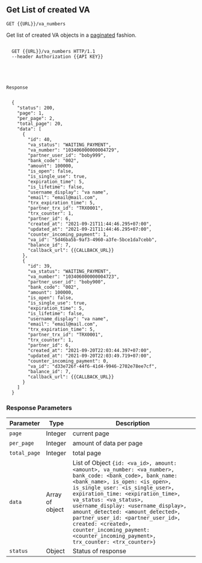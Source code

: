 ## Get List of created VA
<p><api><code>GET {{URL}}/va_numbers</code></api></p>
<p>Get list of created VA objects in a <a href="#pagination">paginated</a> fashion.</p>
<div class="highlight"><pre class="highlight"><code>
  <span class="nf">GET</span> <span class="nn">{{URL}}/va_numbers</span> <span class="kr">HTTP</span><span class="o">/</span><span class="m">1.1</span>
  <span class="s2">--header</span> <span class="nf">Authorization</span> <span class="s2">{{API KEY}}</span> 

  <br>
  <p class="n">Response</p>
  <span class="p">{</span>
    <span class="nt">&#34;status&#34;</span><span class="p">:</span> <span class="mi">200</span><span class="p">,</span>
    <span class="nt">&#34;page&#34;</span><span class="p">:</span> <span class="mi">1</span><span class="p">,</span>
    <span class="nt">&#34;per_page&#34;</span><span class="p">:</span> <span class="mi">2</span><span class="p">,</span>
    <span class="nt">&#34;total_page&#34;</span><span class="p">:</span> <span class="mi">20</span><span class="p">,</span>
    <span class="nt">&#34;data&#34;</span><span class="p">:</span> <span class="p">[</span>
      <span class="p">{</span>
        <span class="nt">&#34;id&#34;</span><span class="p">:</span> <span class="mi">40</span><span class="p">,</span>
        <span class="nt">&#34;va_status&#34;</span><span class="p">:</span> <span class="s2">&#34;WAITING_PAYMENT&#34;</span><span class="p">,</span>
        <span class="nt">&#34;va_number&#34;</span><span class="p">:</span> <span class="s2">&#34;103406000000004729&#34;</span><span class="p">,</span>
        <span class="nt">&#34;partner_user_id&#34;</span><span class="p">:</span> <span class="s2">&#34;boby999&#34;</span><span class="p">,</span>
        <span class="nt">&#34;bank_code&#34;</span><span class="p">:</span> <span class="s2">&#34;002&#34;</span><span class="p">,</span>
        <span class="nt">&#34;amount&#34;</span><span class="p">:</span> <span class="mi">100000</span><span class="p">,</span>
        <span class="nt">&#34;is_open&#34;</span><span class="p">:</span> <span class="kc">false</span><span class="p">,</span>
        <span class="nt">&#34;is_single_use&#34;</span><span class="p">:</span> <span class="kc">true</span><span class="p">,</span>
        <span class="nt">&#34;expiration_time&#34;</span><span class="p">:</span> <span class="mi">5</span><span class="p">,</span>
        <span class="nt">&#34;is_lifetime&#34;</span><span class="p">:</span> <span class="kc">false</span><span class="p">,</span>
        <span class="nt">&#34;username_display&#34;</span><span class="p">:</span> <span class="s2">&#34;va name&#34;</span><span class="p">,</span>
        <span class="nt">&#34;email&#34;</span><span class="p">:</span> <span class="s2">&#34;email@mail.com&#34;</span><span class="p">,</span>
        <span class="nt">&#34;trx_expiration_time&#34;</span><span class="p">:</span> <span class="mi">5</span><span class="p">,</span>
        <span class="nt">&#34;partner_trx_id&#34;</span><span class="p">:</span> <span class="s2">&#34;TRX0001&#34;</span><span class="p">,</span>
        <span class="nt">&#34;trx_counter&#34;</span><span class="p">:</span> <span class="mi">1</span><span class="p">,</span>
        <span class="nt">&#34;partner_id&#34;</span><span class="p">:</span> <span class="mi">6</span><span class="p">,</span>
        <span class="nt">&#34;created_at&#34;</span><span class="p">:</span> <span class="s2">&#34;2021-09-21T11:44:46.295+07:00&#34;</span><span class="p">,</span>
        <span class="nt">&#34;updated_at&#34;</span><span class="p">:</span> <span class="s2">&#34;2021-09-21T11:44:46.295+07:00&#34;</span><span class="p">,</span>
        <span class="nt">&#34;counter_incoming_payment&#34;</span><span class="p">:</span> <span class="kc">1</span><span class="p">,</span>
        <span class="nt">&#34;va_id&#34;</span><span class="p">:</span> <span class="s2">&#34;5d46ba5b-9af3-4960-a3fe-5bce1da7cebb&#34;</span><span class="p">,</span>
        <span class="nt">&#34;balance_id&#34;</span><span class="p">:</span> <span class="mi">7</span><span class="p">,</span>
        <span class="nt">&#34;callback_url&#34;</span><span class="p">:</span> <span class="s2">{{CALLBACK_URL}}</span>
      <span class="p">},</span>
      <span class="p">{</span>
        <span class="nt">&#34;id&#34;</span><span class="p">:</span> <span class="mi">39</span><span class="p">,</span>
        <span class="nt">&#34;va_status&#34;</span><span class="p">:</span> <span class="s2">&#34;WAITING_PAYMENT&#34;</span><span class="p">,</span>
        <span class="nt">&#34;va_number&#34;</span><span class="p">:</span> <span class="s2">&#34;103406000000004723&#34;</span><span class="p">,</span>
        <span class="nt">&#34;partner_user_id&#34;</span><span class="p">:</span> <span class="s2">&#34;boby900&#34;</span><span class="p">,</span>
        <span class="nt">&#34;bank_code&#34;</span><span class="p">:</span> <span class="s2">&#34;002&#34;</span><span class="p">,</span>
        <span class="nt">&#34;amount&#34;</span><span class="p">:</span> <span class="mi">100000</span><span class="p">,</span>
        <span class="nt">&#34;is_open&#34;</span><span class="p">:</span> <span class="kc">false</span><span class="p">,</span>
        <span class="nt">&#34;is_single_use&#34;</span><span class="p">:</span> <span class="kc">true</span><span class="p">,</span>
        <span class="nt">&#34;expiration_time&#34;</span><span class="p">:</span> <span class="mi">5</span><span class="p">,</span>
        <span class="nt">&#34;is_lifetime&#34;</span><span class="p">:</span> <span class="kc">false</span><span class="p">,</span>
        <span class="nt">&#34;username_display&#34;</span><span class="p">:</span> <span class="s2">&#34;va name&#34;</span><span class="p">,</span>
        <span class="nt">&#34;email&#34;</span><span class="p">:</span> <span class="s2">&#34;email@mail.com&#34;</span><span class="p">,</span>
        <span class="nt">&#34;trx_expiration_time&#34;</span><span class="p">:</span> <span class="mi">5</span><span class="p">,</span>
        <span class="nt">&#34;partner_trx_id&#34;</span><span class="p">:</span> <span class="s2">&#34;TRX0001&#34;</span><span class="p">,</span>
        <span class="nt">&#34;trx_counter&#34;</span><span class="p">:</span> <span class="mi">1</span><span class="p">,</span>
        <span class="nt">&#34;partner_id&#34;</span><span class="p">:</span> <span class="mi">6</span><span class="p">,</span>
        <span class="nt">&#34;created_at&#34;</span><span class="p">:</span> <span class="s2">&#34;2021-09-20T22:03:44.397+07:00&#34;</span><span class="p">,</span>
        <span class="nt">&#34;updated_at&#34;</span><span class="p">:</span> <span class="s2">&#34;2021-09-20T22:03:49.719+07:00&#34;</span><span class="p">,</span>
        <span class="nt">&#34;counter_incoming_payment&#34;</span><span class="p">:</span> <span class="mi">0</span><span class="p">,</span>
        <span class="nt">&#34;va_id&#34;</span><span class="p">:</span> <span class="s2">&#34;d33e726f-44f6-41d4-9946-2702e78ee7cf&#34;</span><span class="p">,</span>
        <span class="nt">&#34;balance_id&#34;</span><span class="p">:</span> <span class="mi">7</span><span class="p">,</span>
        <span class="nt">&#34;callback_url&#34;</span><span class="p">:</span> <span class="s2">{{CALLBACK_URL}}</span>
      <span class="p">}</span>
    <span class="p">]</span>
  <span class="p">}</span>
</span></code></pre></div>

<h3 id="response-parameters-get-list-of-created-va" type="normal">Response Parameters</h3>
<table><thead>
<tr>
<th>Parameter</th>
<th>Type</th>
<th>Description</th>
</tr>
</thead><tbody>
<tr>
<td><api><code>page</code></api></td>
<td>Integer</td>
<td>current page</td>
</tr>
<tr>
<td><api><code>per_page</code></api></td>
<td>Integer</td>
<td>amount of data per page</td>
</tr>
<tr>
<td><api><code>total_page</code></api></td>
<td>Integer</td>
<td>total page</td>
</tr>
<tr>
<td><api><code>data</code></api></td>
<td>Array of object</td>
<td>List of Object <code>{id: &lt;va_id&gt;, amount: &lt;amount&gt;, va_number: &lt;va_number&gt;, bank_code: &lt;bank_code&gt;, bank_name: &lt;bank_name&gt;, is_open: &lt;is_open&gt;, is_single_user: &lt;is_single_user&gt;, expiration_time: &lt;expiration_time&gt;, va_status: &lt;va_status&gt;, username_display: &lt;username_display&gt;, amount_detected: &lt;amount_detected&gt;, partner_user_id: &lt;partner_user_id&gt;, created: &lt;created&gt;, counter_incoming_payment: &lt;counter_incoming_payment&gt;, trx_counter: &lt;trx_counter&gt;}</code></td>
</tr>
<tr>
<td><api><code>status</code></api></td>
<td>Object</td>
<td>Status of response</code></td>
</tr>
</tbody></table>
